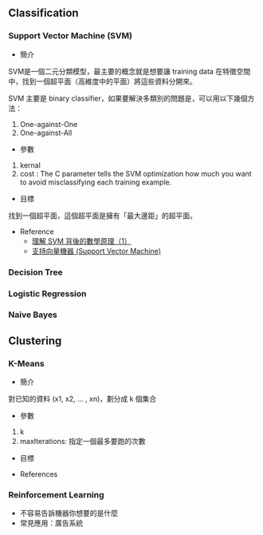 ## Classification

### Support Vector Machine (SVM)

* 簡介

SVM是一個二元分類模型，最主要的概念就是想要讓 training data 在特徵空間中，找到一個超平面（高維度中的平面）將這些資料分開來。

SVM 主要是 binary classifier，如果要解決多類別的問題是，可以用以下幾個方法：

1. One-against-One
2. One-against-All

* 參數

1. kernal
2. cost : The C parameter tells the SVM optimization how much you want to avoid misclassifying each training example.

* 目標

找到一個超平面，這個超平面是擁有「最大邊距」的超平面。

* Reference
	- [理解 SVM 背後的數學原理（1）](http://blog.jobbole.com/102082/)
	- [支持向量機器 (Support Vector Machine)](https://cg2010studio.com/2012/05/20/%E6%94%AF%E6%8C%81%E5%90%91%E9%87%8F%E6%A9%9F%E5%99%A8-support-vector-machine/)

### Decision Tree

### Logistic Regression

### Naive Bayes 

## Clustering

### K-Means

* 簡介

對已知的資料 (x1, x2, ... , xn)，劃分成 k 個集合

* 參數

1. k
2. maxIterations: 指定一個最多要跑的次數

* 目標

* References

### Reinforcement Learning

* 不容易告訴機器你想要的是什麼
* 常見應用：廣告系統